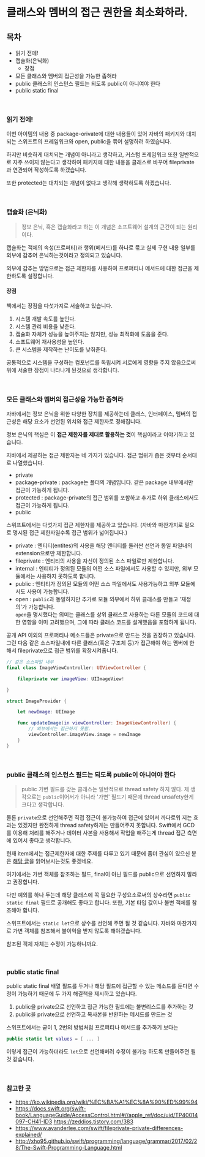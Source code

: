 # 클래스와 멤버의 접근 권한을 최소화하라.

## 목차
- 읽기 전에!
- 캡슐화(은닉화)
    - 장점
- 모든 클래스와 멤버의 접근성을 가능한 좁혀라
- public 클래스의 인스턴스 필드는 되도록 public이 아니여야 한다
- public static final

<br>

### 읽기 전에!
이번 아이템의 내용 중 package-orivate에 대한 내용들이 있어 자바의 패키지와 대치되는 스위프트의 프레임워크와 open, public을 묶어 설명하려 하였습니다.

하지만 비슷하게 대치되는 개념이 아니라고 생각하고, 커스텀 프레임워크 또한 일반적으로 자주 쓰이지 않는다고 생각하여 패키지에 대한 내용을 클래스로 바꾸어 fileprivate과 연관되어 작성하도록 하겠습니다.

또한 protected는 대치되는 개념이 없다고 생각해 생략하도록 하겠습니다.

<br>

### 캡슐화 (은닉화)
> 정보 은닉, 혹은 캡슐화라고 하는 이 개념은 소프트웨어 설계의 근간이 되는 원리이다.

캡슐화는 객체의 속성(프로퍼티)과 행위(메서드)를 하나로 묶고 실제 구현 내용 일부를 외부에 감추어 은닉하는것이라고 정의되고 있습니다.

외부에 감추는 방법으로는 접근 제한자를 사용하여 프로퍼티나 메서드에 대한 접근을 제한하도록 설정합니다.

#### 장점
책에서는 장점을 다섯가지로 서술하고 있습니다.
1. 시스템 개발 속도를 높인다.
2. 시스템 관리 비용을 낮춘다.
3. 캡슐화 자체가 성능을 높여주지는 않지만, 성능 최적화에 도움을 준다.
4. 소프트웨어 재사용성을 높인다.
5. 큰 시스템을 제작하는 난이도를 낮춰준다.

공통적으로 시스템을 구성하는 컴포넌트를 독립시켜 서로에게 영향을 주지 않음으로써 위에 서술한 장점이 나타나게 된것으로 생각합니다.

<br>

### 모든 클래스와 멤버의 접근성을 가능한 좁혀라
자바에서는 정보 은닉을 위한 다양한 장치를 제공하는데 클래스, 인터페이스, 멤버의 접근성은 해당 요소가 선언된 위치와 접근 제한자로 정해집니다.

정보 은닉의 핵심은 이 **접근 제한자를 제대로 활용하는 것**이 핵심이라고 이야기하고 있습니다.

자바에서 제공하는 접근 제한자는 네 가지가 있습니다. 
접근 범위가 좁은 것부터 순서대로 나열했습니다.
- private
- package-private 
: package는 폴더의 개념입니다. 같은 package 내부에서만 접근이 가능하게 됩니다. 
- protected : package-private의 접근 범위를 포함하고 추가로 하위 클래스에서도 접근이 가능하게 됩니다.
- public

스위프트에서는 다섯가지 접근 제한자를 제공하고 있습니다. 
(자바와 마찬가지로 밑으로 명시된 접근 제한자일수록 접근 범위가 넓어집니다.)
- private : 엔티티(entites)의 사용을 해당 엔티티를 둘러싼 선언과 동일 파일내의 extension으로만 제한합니다. 
- fileprivate : 엔티티의 사용을 자신이 정의된 소스 파일로만 제한합니다.
- internal : 엔티티가 정의된 모듈의 어떤 소스 파일에서도 사용할 수 있지만, 외부 모듈에서는 사용하지 못하도록 합니다.
- public : 엔티티가 정의된 모듈의 어떤 소스 파일에서도 사용가능하고 외부 모듈에서도 사용이 가능합니다.
- open : `public`과 동일하지만 추가로 모듈 외부에서 하위 클래스를 만들고 '재정의'가 가능합니다. <br>
`open`을 명시했다는 의미는 클래스를 상위 클래스로 사용하는 다른 모듈의 코드에 대한 영향을 이미 고려했으며, 그에 따라 클래스 코드를 설계했음을 포함하게 됩니다. 


공개 API 이외의 프로퍼티나 메소드들은 private으로 만드는 것을 권장하고 있습니다.
그런 다음 같은 소스파일내에 다른 클래스(혹은 구조체 등)가 접근해야 하는 멤버에 한해서 fileprivate으로 접근 범위를 확장시켜줍니다.

```swift
// 같은 소스파일 내부
final class ImageViewController: UIViewController {

    fileprivate var imageView: UIImageView!

}

struct ImageProvider {

    let newImage: UIImage

    func updateImage(in viewController: ImageViewController) {
        // 외부에서는 접근하지 못함.
        viewController.imageView.image = newImage
    }
}

```

<br>

### public 클래스의 인스턴스 필드는 되도록 public이 아니여야 한다
> public 가변 필드를 갖는 클래스는 일반적으로 thread safety 하지 않다.
제 생각으로는 `public`이어서가 아니라 '가변' 필드기 때문에 thread unsafety한게 크다고 생각합니다.

물론 `private`으로 선언해주면 직접 접근이 불가능하여 접근에 있어서 까다로워 지는 효과는 있겠지만 완전하게 thread safety하게는 만들어주지 못합니다.
Swift에서 GCD를 이용해 처리를 해주거나 데이터 사본을 사용해서 작업을 해주는게 thread 접근 측면에 있어서 좋다고 생각합니다.

현재 item에서는 접근제한자에 대한 주제를 다루고 있기 때문에 좀더 관심이 있으신 분은 [해당 글](https://uynguyen.github.io/2018/06/05/Working-In-Thread-Safe-on-iOS/)을 읽어보시는것도 좋겠네요.

여기에서는 가변 객체를 참조하는 필드, final이 아닌 필드를 public으로 선언하지 말라고 권장합니다.

다만 예외를 하나 두는데 해당 클래스에 꼭 필요한 구성요소로써의 상수라면 `public static final` 필드로 공개해도 좋다고 합니다.
또한, 기본 타입 값이나 불변 객체를 참조해야 합니다.

스위프트에서는 `static let`으로 상수를 선언해 주면 될 것 같습니다. 자바와 마찬가지로 가변 객체를 참조해서 불이익을 받지 않도록 해야겠습니다.

참조된 객체 자체는 수정이 가능하니까요.

<br>

### public static final
public static final 배열 필드를 두거나 해당 필드에 접근할 수 있는 메소드를 둔다면 수정이 가능하기 때문에 두 가지 해결책을 제시하고 있습니다.

1. public을 private으로 선언하고 접근 가능한 필드에는 불변리스트를 추가하는 것
2. public을 private으로 선언하고 복사본을 반환하는 메서드를 만드는 것

스위프트에서는 굳이 1, 2번의 방법처럼 프로퍼티나 메서드를 추가하기 보다는
```swift 
public static let values = [ ... ]
```

이렇게 접근이 가능하더라도 `let`으로 선언해버려 수정이 불가능 하도록 만들어주면 될 것 같습니다.

<br>

### 참고한 곳
- https://ko.wikipedia.org/wiki/%EC%BA%A1%EC%8A%90%ED%99%94
- https://docs.swift.org/swift-book/LanguageGuide/AccessControl.html#//apple_ref/doc/uid/TP40014097-CH41-ID3
https://zeddios.tistory.com/383
- https://www.avanderlee.com/swift/fileprivate-private-differences-explained/
- http://xho95.github.io/swift/programming/language/grammar/2017/02/28/The-Swift-Programming-Language.html
